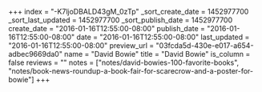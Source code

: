 +++
index = "-K7ljoDBALD43gM_0zTp"
_sort_create_date = 1452977700
_sort_last_updated = 1452977700
_sort_publish_date = 1452977700
create_date = "2016-01-16T12:55:00-08:00"
publish_date = "2016-01-16T12:55:00-08:00"
date = "2016-01-16T12:55:00-08:00"
last_updated = "2016-01-16T12:55:00-08:00"
preview_url = "03fcda5d-430e-e017-a654-adbec9669da0"
name = "David Bowie"
title = "David Bowie"
is_column = false
reviews = ""
notes = ["notes/david-bowies-100-favorite-books", "notes/book-news-roundup-a-book-fair-for-scarecrow-and-a-poster-for-bowie"]
+++

